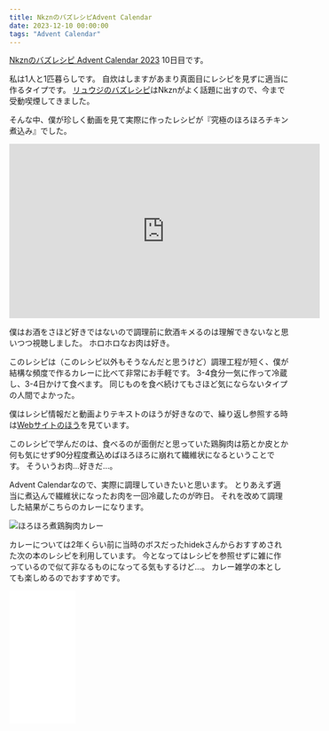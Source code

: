 ```yaml
---
title: NkznのバズレシピAdvent Calendar
date: 2023-12-10 00:00:00
tags: "Advent Calendar"
---
```


[Nkznのバズレシピ Advent Calendar 2023](https://adventar.org/calendars/8978) 10日目です。

私は1人と1匹暮らしです。
自炊はしますがあまり真面目にレシピを見ずに適当に作るタイプです。
[リュウジのバズレシピ](https://www.youtube.com/@ryuji825)はNkznがよく話題に出すので、今まで受動喫煙してきました。

そんな中、僕が珍しく動画を見て実際に作ったレシピが『究極のほろほろチキン煮込み』でした。

<iframe width="560" height="315" src="https://www.youtube.com/embed/aMUFg4cbOvo?si=rQpj1jnUT8IkU0v7" title="YouTube video player" frameborder="0" allow="accelerometer; autoplay; clipboard-write; encrypted-media; gyroscope; picture-in-picture; web-share" allowfullscreen></iframe>

僕はお酒をさほど好きではないので調理前に飲酒キメるのは理解できないなと思いつつ視聴しました。
ホロホロなお肉は好き。

このレシピは（このレシピ以外もそうなんだと思うけど）調理工程が短く、僕が結構な頻度で作るカレーに比べて非常にお手軽です。
3-4食分一気に作って冷蔵し、3-4日かけて食べます。
同じものを食べ続けてもさほど気にならないタイプの人間でよかった。

僕はレシピ情報だと動画よりテキストのほうが好きなので、繰り返し参照する時は[Webサイトのほう](https://bazurecipe.com/2023/09/13/%E3%83%9B%E3%83%AD%E3%83%9B%E3%83%AD%E3%83%81%E3%82%AD%E3%83%B3%E3%81%AE%E3%83%88%E3%83%9E%E3%83%88%E7%85%AE%E8%BE%BC%E3%81%BF/)を見ています。

このレシピで学んだのは、食べるのが面倒だと思っていた鶏胸肉は筋とか皮とか何も気にせず90分程度煮込めばほろほろに崩れて繊維状になるということです。
そういうお肉…好きだ…。

Advent Calendarなので、実際に調理していきたいと思います。
とりあえず適当に煮込んで繊維状になったお肉を一回冷蔵したのが昨日。
それを改めて調理した結果がこちらのカレーになります。

![ほろほろ煮鶏胸肉カレー](/images/2023-12-10-nkzn-advent-calendar/curry.jpg)

カレーについては2年くらい前に当時のボスだったhidekさんからおすすめされた次の本のレシピを利用しています。
今となってはレシピを参照せずに雑に作っているので似て非なるものになってる気もするけど…。
カレー雑学の本としても楽しめるのでおすすめです。

<iframe sandbox="allow-popups allow-scripts allow-modals allow-forms allow-same-origin" style="width:120px;height:240px;" marginwidth="0" marginheight="0" scrolling="no" frameborder="0" src="//rcm-fe.amazon-adsystem.com/e/cm?lt1=_blank&bc1=000000&IS2=1&bg1=FFFFFF&fc1=000000&lc1=0000FF&t=vvakame-22&language=ja_JP&o=9&p=8&l=as4&m=amazon&f=ifr&ref=as_ss_li_til&asins=B08B5NFT8D&linkId=cb3543db88cb901b562ed085516b3648"></iframe>
